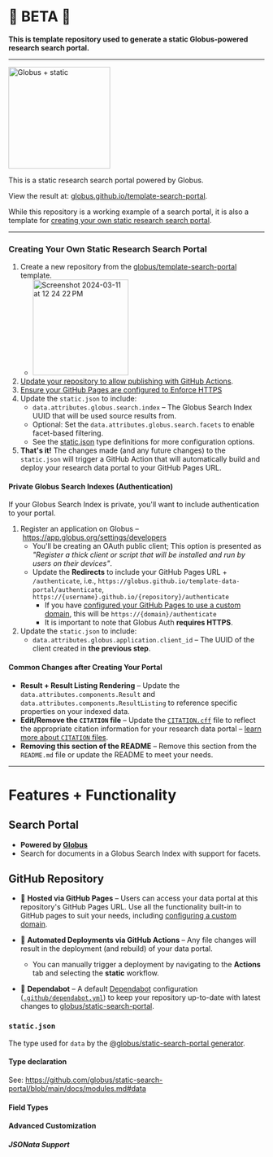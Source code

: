 # 🧪 BETA 🧪

**This is template repository used to generate a static Globus-powered research search portal.**

----

<img src="https://github.com/globus/template-data-portal/assets/694253/29723bc0-d692-47d5-bdc3-2625d3712cf3" height="200px" alt="Globus + static" />

This is a static research search portal powered by Globus.

View the result at: [globus.github.io/template-search-portal](https://globus.github.io/template-search-portal).

While this repository is a working example of a search portal, it is also a template for [creating your own static research search portal](#creating-your-own-static-research-search-portal).

----

### Creating Your Own Static Research Search Portal

1. Create a new repository from the [globus/template-search-portal](https://github.com/globus/template-search-portal) template.
   * <img width="188" alt="Screenshot 2024-03-11 at 12 24 22 PM" src="https://github.com/globus/template-data-portal/assets/694253/abffa5a5-86c8-47d9-be4b-f249d34505ab">
1. [Update your repository to allow publishing with GitHub Actions](https://docs.github.com/en/pages/getting-started-with-github-pages/configuring-a-publishing-source-for-your-github-pages-site#publishing-with-a-custom-github-actions-workflow).
1. [Ensure your GitHub Pages are configured to Enforce HTTPS](https://docs.github.com/en/pages/getting-started-with-github-pages/securing-your-github-pages-site-with-https)
1. Update the `static.json` to include:
   * `data.attributes.globus.search.index` – The Globus Search Index UUID that will be used source results from.
   * Optional: Set the `data.attributes.globus.search.facets` to enable facet-based filtering.
   * See the [static.json](#staticjson) type definitions for more configuration options.
1. **That's it!** The changes made (and any future changes) to the `static.json` will trigger a GitHub Action that will automatically build and deploy your research data portal to your GitHub Pages URL.

#### Private Globus Search Indexes (Authentication)

If your Globus Search Index is private, you'll want to include authentication to your portal.

1. Register an application on Globus – https://app.globus.org/settings/developers
   * You'll be creating an OAuth public client; This option is presented as _"Register a thick client or script that will be installed and run by users on their devices"_.
   * Update the **Redirects** to include your GitHub Pages URL + `/authenticate`, i.e., `https://globus.github.io/template-data-portal/authenticate`, `https://{username}.github.io/{repository}/authenticate`
     * If you have [configured your GitHub Pages to use a custom domain](https://docs.github.com/en/pages/configuring-a-custom-domain-for-your-github-pages-site/managing-a-custom-domain-for-your-github-pages-site), this will be `https://{domain}/authenticate`
     * It is important to note that Globus Auth **requires HTTPS**.
1. Update the `static.json` to include:
   * `data.attributes.globus.application.client_id` – The UUID of the client created in **the previous step**.

#### Common Changes after Creating Your Portal
- **Result + Result Listing Rendering** – Update the `data.attributes.components.Result` and `data.attributes.components.ResultListing` to reference specific properties on your indexed data.
- **Edit/Remove the `CITATION` file** – Update the [`CITATION.cff`](CITATION.cff) file to reflect the appropriate citation information for your research data portal – [learn more about `CITATION` files](https://docs.github.com/en/repositories/managing-your-repositorys-settings-and-features/customizing-your-repository/about-citation-files).
- **Removing this section of the README** – Remove this section from the `README.md` file or update the README to meet your needs.

----

# Features + Functionality

## Search Portal

- **Powered by [Globus](https://www.globus.org/)**
- Search for documents in a Globus Search Index with support for facets.


## GitHub Repository

- 📄 **Hosted via GitHub Pages** – Users can access your data portal at this repository's GitHub Pages URL. Use all the functionality built-in to GitHub pages to suit your needs, including [configuring a custom domain](https://docs.github.com/en/pages/configuring-a-custom-domain-for-your-github-pages-site/about-custom-domains-and-github-pages).

- 🚀 **Automated Deployments via GitHub Actions** – Any file changes will result in the deployment (and rebuild) of your data portal.
   - You can manually trigger a deployment by navigating to the **Actions** tab and selecting the **static** workflow.
   
- 🤖 **Dependabot** – A default [Dependabot](https://docs.github.com/en/code-security/dependabot) configuration ([`.github/dependabot.yml`](.github/dependabot.yml)) to keep your repository up-to-date with latest changes to [globus/static-search-portal](https://github.com/globus/static-search-portal).

### `static.json`

The type used for `data` by the [@globus/static-search-portal generator](https://github.com/globus/static-search-portal).

#### Type declaration

See: https://github.com/globus/static-search-portal/blob/main/docs/modules.md#data


#### Field Types

#### Advanced Customization

##### JSONata Support
